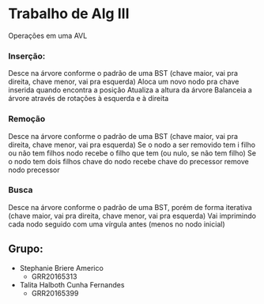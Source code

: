 # Trabalho de Alg III
Operações em uma AVL
### Inserção:
Desce na árvore conforme o padrão de uma BST 
    (chave maior, vai pra direita, chave menor, vai pra esquerda)
Aloca um novo nodo pra chave inserida quando encontra a posição
Atualiza a altura da árvore
Balanceia a árvore através de rotações à esquerda e à direita
### Remoção
Desce na árvore conforme o padrão de uma BST 
    (chave maior, vai pra direita, chave menor, vai pra esquerda)
Se o nodo a ser removido tem i filho ou não tem filhos
    nodo recebe o filho que tem (ou nulo, se não tem filho)
Se o nodo tem dois filhos
    chave do nodo recebe chave do precessor
    remove nodo precessor
### Busca 
Desce na árvore conforme o padrão de uma BST, porém de forma iterativa
    (chave maior, vai pra direita, chave menor, vai pra esquerda)
Vai imprimindo cada nodo seguido com uma vírgula antes (menos no nodo inicial)
## Grupo:
* Stephanie Briere Americo
    * GRR20165313 
* Talita Halboth Cunha Fernandes
    * GRR20165399
